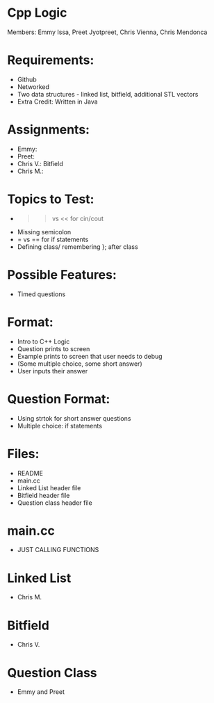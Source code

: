 # Cpp Logic

Members: Emmy Issa, Preet Jyotpreet, Chris Vienna, Chris Mendonca

# Requirements:
- Github
- Networked
- Two data structures - linked list, bitfield, additional STL vectors
- Extra Credit: Written in Java

# Assignments:
- Emmy:
- Preet: 
- Chris V.: Bitfield
- Chris M.:

# Topics to Test:
- >> vs << for cin/cout
- Missing semicolon
- = vs == for if statements
- Defining class/ remembering }; after class

# Possible Features:
- Timed questions

# Format:
- Intro to C++ Logic
- Question prints to screen
- Example prints to screen that user needs to debug
- (Some multiple choice, some short answer)
- User inputs their answer 

# Question Format:
- Using strtok for short answer questions
- Multiple choice: if statements

# Files:
- README
- main.cc
- Linked List header file
- Bitfield header file
- Question class header file

#  main.cc
- JUST CALLING FUNCTIONS 

# Linked List
- Chris M.

# Bitfield
- Chris V.

# Question Class
- Emmy and Preet
